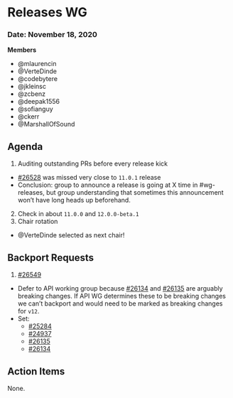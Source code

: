 # Releases WG

### Date: November 18, 2020

**Members**
* @mlaurencin 
* @VerteDinde
* @codebytere
* @jkleinsc
* @zcbenz
* @deepak1556
* @sofianguy
* @ckerr
* @MarshallOfSound

## Agenda

1. Auditing outstanding PRs before every release kick
  * [#26528](https://github.com/electron/electron/pull/26528) was missed very close to `11.0.1` release 
  * Conclusion: group to announce a release is going at X time in #wg-releases, but group understanding that sometimes this announcement won’t have long heads up beforehand.
2. Check in about `11.0.0` and `12.0.0-beta.1`
3. Chair rotation
  * @VerteDinde selected as next chair! 

## Backport Requests

1. [#26549](https://github.com/electron/electron/issues/26549) 
* Defer to API working group because [#26134](https://github.com/electron/electron/pull/26134) and [#26135](https://github.com/electron/electron/pull/26135) are arguably breaking changes. If API WG determines these to be breaking changes we can’t backport and would need to be marked as breaking changes for `v12`.
* Set: 
  * [#25284](https://github.com/electron/electron/pull/25284)
  * [#24937](https://github.com/electron/electron/pull/24937)
  * [#26135](https://github.com/electron/electron/pull/26135)
  * [#26134](https://github.com/electron/electron/pull/26134)

## Action Items

None.
